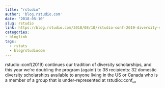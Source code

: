 ```yaml
---
title: "rstudio"
author: 'blog.rstudio.com'
date: '2018-08-10'
slug: rstudio
link: https://blog.rstudio.com/2018/08/10/rstudio-conf-2019-diversity-scholarships/
categories:
- bloglink
tags:
  - rstats
  - blogrstudiocom
---
```


rstudio::conf(2019) continues our tradition of diversity scholarships, and this year we’re doubling the program (again!) to 38 recipients: 32 domestic diversity scholarships available to anyone living in the US or Canada who is a member of a group that is under-represented at rstudio::conf[... <i class="fas fa-external-link-alt"></i>](https://blog.rstudio.com/2018/08/10/rstudio-conf-2019-diversity-scholarships/)

